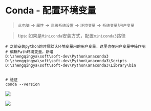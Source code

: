 # Conda - 配置环境变量

> `此电脑` -> `属性` -> `高级系统设置` -> `环境变量` -> `系统变量`/`用户变量`

> tips: 如果是`Miniconda`安装方式，配置`miniconda3`路径

```
# 之前安装python的时候默认环境变量用的用户变量，这里也在用户变量中操作吧
# 编辑Path环境变量，新增
D:\zhengqingya\soft\soft-dev\Python\anaconda3
D:\zhengqingya\soft\soft-dev\Python\anaconda3\Scripts
D:\zhengqingya\soft\soft-dev\Python\anaconda3\Library\bin 


# 验证
conda --version
```

![](images/conda-path.png)

![](images/conda-v.png)

